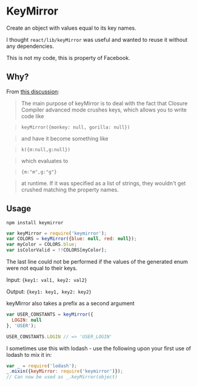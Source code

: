 KeyMirror
=========

Create an object with values equal to its key names.

I thought `react/lib/keyMirror` was useful and wanted to reuse it without any dependencies.

This is not my code, this is property of Facebook.

Why?
----

From [this discussion](https://github.com/facebook/react/issues/1639#issuecomment-45188026):


> The main purpose of keyMirror is to deal with the fact that Closure Compiler advanced mode crushes keys, which allows you to write code like

> `keyMirror({monkey: null, gorilla: null})`

> and have it become something like

> `k({m:null,g:null})`

> which evaluates to

> `{m:"m",g:"g"}`

> at runtime. If it was specified as a list of strings, they wouldn't get crushed matching the property names.

Usage
-----

`npm install keymirror`

```javascript
var keyMirror = require('keymirror');
var COLORS = keyMirror({blue: null, red: null});
var myColor = COLORS.blue;
var isColorValid = !!COLORS[myColor];
```

The last line could not be performed if the values of the generated enum were
not equal to their keys.

Input:  `{key1: val1, key2: val2}`

Output: `{key1: key1, key2: key2}`

keyMirror also takes a prefix as a second argument

```javascript
var USER_CONSTANTS = keyMirror({
  LOGIN: null
}, 'USER');

USER_CONSTANTS.LOGIN // => 'USER_LOGIN'
```

I sometimes use this with lodash - use the following upon your first use of lodash to mix it in:

```javascript
var _ = require('lodash');
_.mixin({keyMirror: require('keymirror')});
// Can now be used as _.keyMirror(object)
```
